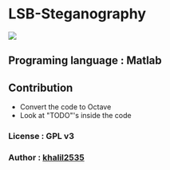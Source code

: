 # LSB-Steganography

<img src="https://i.imgur.com/hCz7zHP.png">

<h2> Programing language : Matlab</h2>

<h2> Contribution</h2>

* Convert the code to Octave
* Look at "TODO"'s inside the code

<h3> License : GPL v3

<h3> Author : <a href="https://github.com/khalil2535">khalil2535</a>
